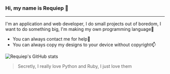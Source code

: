 ### Hi, my name is Requiep 👋
***
I'm an application and web developer, I do small projects out of boredom, I want to do something big, I'm making my own programming language👀

  - You can always contact me for help💞
  - You can always copy my designs to your device without copyright📫

![Requiep's GitHub stats](https://github-readme-stats.vercel.app/api?username=requiep)

> Secretly, I really love Python and Ruby, I just love them
